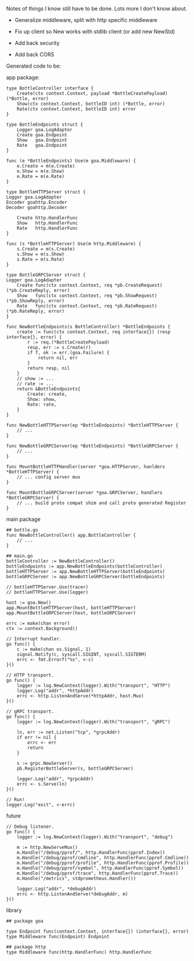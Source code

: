 Notes of things I know still have to be done. Lots more I don't know about.

- Generalize middleware, split with http specific middleware

- Fix up client so New works with stdlib client (or add new NewStd)
- Add back security
- Add back CORS


Generated code to be:

app package:

    type BottleController interface {
        Create(ctx context.Context, payload *BottleCreatePayload) (*Bottle, error)
        Show(ctx context.Context, bottleID int) (*Bottle, error)
        Rate(ctx context.Context, bottleID int) error
    }

    type BottleEndpoints struct {
        Logger goa.LogAdapter
        Create goa.Endpoint
        Show   goa.Endpoint
        Rate   goa.Endpoint
    }

    func (e *BottleEndpoints) Use(m goa.Middleware) {
        e.Create = m(e.Create)
        e.Show = m(e.Show)
        e.Rate = m(e.Rate)
    }

    type BottleHTTPServer struct {
    Logger goa.LogAdapter
    Encoder goahttp.Encoder
    Decoder goahttp.Decoder

        Create http.HandlerFunc
        Show   http.HandlerFunc
        Rate   http.HandlerFunc
    }

    func (s *BottleHTTPServer) Use(m http.Middleware) {
        s.Create = m(s.Create)
        s.Show = m(s.Show)
        s.Rate = m(s.Rate)
    }

    type BottleGRPCServer struct {
    Logger goa.LogAdapter
        Create func(ctx context.Context, req *pb.CreateRequest) (*pb.CreateReply, error)
        Show   func(ctx context.Context, req *pb.ShowRequest) (*pb.ShowReply, error)
        Rate   func(ctx context.Context, req *pb.RateRequest) (*pb.RateReply, error)
    }

    func NewBottleEndpoints(s BottleController) *BottleEndpoints {
        create := func(ctx context.Context, req interface{}) (resp interface{}, error) {
            r := req.(*BottleCreatePayload)
            resp, err := s.Create(r)
            if f, ok := err.(goa.Failure) {
                return nil, err
            }
            return resp, nil
        }
        // show := ...
        // rate := ...
        return &BottleEndpoints{
            Create: create,
            Show: show,
            Rate: rate,
        }
    }

    func NewBottleHTTPServer(ep *BottleEndpoints) *BottleHTTPServer {
        // ...
    }

    func NewBottleGRPCServer(ep *BottleEndpoints) *BottleGRPCServer {
        // ...
    }

    func MountBottleHTTPHandler(server *goa.HTTPServer, hanlders *BottleHTTPServer) {
        // ... config server mux
    }

    func MountBottleGRPCServer(server *goa.GRPCServer, handlers *BottleGRPCServer) {
        // ... build proto compat shim and call proto generated Register
    }

main package

    ## bottle.go
    func NewBottleController() app.BottleController {
        // ...
    }

    ## main.go
    bottleController := NewBottleController()
    bottleEndpoints := app.NewBottleEndpoints(bottleController)
    bottleHTTPServer := app.NewBottleHTTPServer(bottleEndpoints)
    bottleGRPCServer := app.NewBottleGRPCServer(bottleEndpoints)

    // bottleHTTPServer.Use(tracer)
    // bottleHTTPServer.Use(logger)

    host := goa.New()
    app.MountBottleHTTPServer(host, bottleHTTPServer)
    app.MountBottleGRPCServer(host, bottleGRPCServer)

    errc := make(chan error)
    ctx := context.Background()

    // Interrupt handler.
    go func() {
        c := make(chan os.Signal, 1)
        signal.Notify(c, syscall.SIGINT, syscall.SIGTERM)
        errc <- fmt.Errorf("%s", <-c)
    }()

    // HTTP transport.
    go func() {
        logger := log.NewContext(logger).With("transport", "HTTP")
        logger.Log("addr", *httpAddr)
        errc <- http.ListenAndServe(*httpAddr, host.Mux)
    }()

    // gRPC transport.
    go func() {
        logger := log.NewContext(logger).With("transport", "gRPC")

        ln, err := net.Listen("tcp", *grpcAddr)
        if err != nil {
            errc <- err
            return
        }

        s := grpc.NewServer()
        pb.RegisterBottleServer(s, bottleGRPCServer)

        logger.Log("addr", *grpcAddr)
        errc <- s.Serve(ln)
    }()

    // Run!
    logger.Log("exit", <-errc)

future

    // Debug listener.
    go func() {
        logger := log.NewContext(logger).With("transport", "debug")

        m := http.NewServeMux()
        m.Handle("/debug/pprof/", http.HandlerFunc(pprof.Index))
        m.Handle("/debug/pprof/cmdline", http.HandlerFunc(pprof.Cmdline))
        m.Handle("/debug/pprof/profile", http.HandlerFunc(pprof.Profile))
        m.Handle("/debug/pprof/symbol", http.HandlerFunc(pprof.Symbol))
        m.Handle("/debug/pprof/trace", http.HandlerFunc(pprof.Trace))
        m.Handle("/metrics", stdprometheus.Handler())

        logger.Log("addr", *debugAddr)
        errc <- http.ListenAndServe(*debugAddr, m)
    }()

library

    ## package goa

    type Endpoint func(context.Context, interface{}) (interface{}, error)
    type Middleware func(Endpoint) Endpoint

    ## package http
    type Middleware func(http.HandlerFunc) http.HandlerFunc
